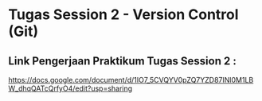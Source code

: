# Tugas Session 2 - Version Control (Git)
## Link Pengerjaan Praktikum Tugas Session 2 :
https://docs.google.com/document/d/1IO7_5CVQYV0pZQ7YZD87INl0M1LBW_dhqQATcQrfyO4/edit?usp=sharing